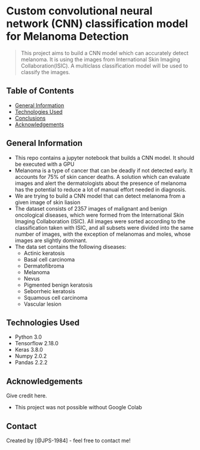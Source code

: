 # Custom convolutional neural network (CNN) classification model for Melanoma Detection
> This project aims to build a CNN model which can accurately detect melanoma.  It is using
the images from International Skin Imaging Collaboration(ISIC). A multiclass classification
model will be used to classify the images.

## Table of Contents
* [General Information](#general-information)
* [Technologies Used](#technologies-used)
* [Conclusions](#conclusions)
* [Acknowledgements](#acknowledgements)

## General Information
- This repo contains a jupyter notebook that builds a CNN model. It should be executed with a GPU
- Melanoma is a type of cancer that can be deadly if not detected early. It accounts for 75% of skin cancer deaths. A solution which can evaluate images and alert the dermatologists about the presence of melanoma has the potential to reduce a lot of manual effort needed in diagnosis.
- We are trying to build a CNN model that can detect melanoma from a given image of skin liasion
- The dataset consists of 2357 images of malignant and benign oncological diseases, which were formed from the International Skin Imaging Collaboration (ISIC). All images were sorted according to the classification taken with ISIC, and all subsets were divided into the same number of images, with the exception of melanomas and moles, whose images are slightly dominant.
- The data set contains the following diseases:
    - Actinic keratosis
    - Basal cell carcinoma
    - Dermatofibroma
    - Melanoma
    - Nevus
    - Pigmented benign keratosis
    - Seborrheic keratosis
    - Squamous cell carcinoma
    - Vascular lesion


## Technologies Used
- Python 3.0
- Tensorflow 2.18.0 
- Keras 3.8.0
- Numpy 2.0.2
- Pandas 2.2.2

<!-- As the libraries versions keep on changing, it is recommended to mention the version of library used in this project -->

## Acknowledgements
Give credit here.
- This project was not possible without Google Colab


## Contact
Created by [@JPS-1984] - feel free to contact me!

